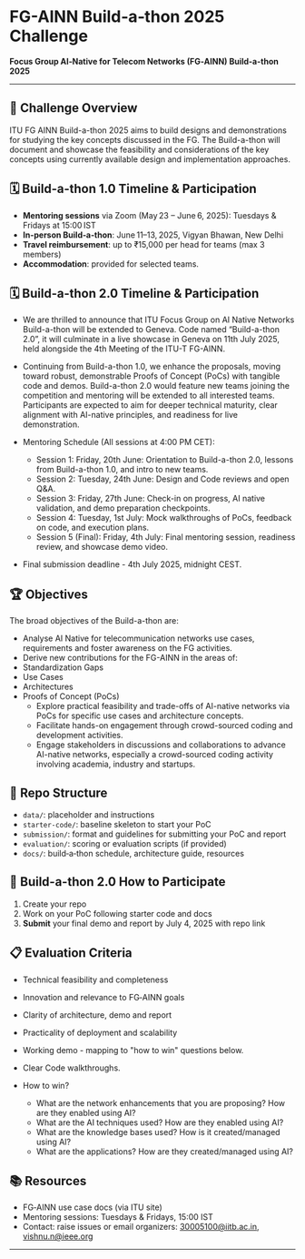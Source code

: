 # FG-AINN Build‑a‑thon 2025 Challenge

**Focus Group AI‑Native for Telecom Networks (FG‑AINN) Build-a-thon 2025**

---

## 🎯 Challenge Overview

ITU FG AINN Build-a-thon 2025 aims to build designs and demonstrations for studying the key concepts discussed in the FG. The Build-a-thon will document and showcase the feasibility and considerations of the key concepts using currently available design and implementation approaches.

## 🗓 Build-a-thon 1.0 Timeline & Participation

- **Mentoring sessions** via Zoom (May 23 – June 6, 2025): Tuesdays & Fridays at 15:00 IST  
- **In-person Build‑a‑thon**: June 11–13, 2025, Vigyan Bhawan, New Delhi  
- **Travel reimbursement**: up to ₹15,000 per head for teams (max 3 members)  
- **Accommodation**: provided for selected teams.

## 🗓 Build-a-thon 2.0 Timeline & Participation
- We are thrilled to announce that ITU Focus Group on AI Native Networks Build-a-thon will be extended to Geneva. Code named “Build-a-thon 2.0”, it will culminate in a live showcase in Geneva on 11th July 2025, held alongside the 4th Meeting of the ITU-T FG-AINN. 

- Continuing from Build-a-thon 1.0, we enhance the proposals, moving toward robust, demonstrable Proofs of Concept (PoCs) with tangible code and demos. Build-a-thon 2.0 would feature new teams joining the competition and mentoring will be extended to all interested teams.
Participants are expected to aim for deeper technical maturity, clear alignment with AI-native principles, and readiness for live demonstration. 

- Mentoring Schedule (All sessions at 4:00 PM CET):
  - Session 1: Friday, 20th June: Orientation to Build-a-thon 2.0, lessons from Build-a-thon 1.0, and intro to new teams.
  - Session 2: Tuesday, 24th June: Design and Code reviews and open Q&A.
  - Session 3: Friday, 27th June: Check-in on progress, AI native validation, and demo preparation checkpoints.
  - Session 4: Tuesday, 1st July: Mock walkthroughs of PoCs, feedback on code, and execution plans.
  - Session 5 (Final): Friday, 4th July: Final mentoring session, readiness review, and showcase demo video.
 
- Final submission deadline - 4th July 2025, midnight CEST.


## 🏆 Objectives

The broad objectives of the Build-a-thon are:
- Analyse AI Native for telecommunication networks use cases, requirements and foster awareness on the FG activities.
- Derive new contributions for the FG-AINN in the areas of:
- Standardization Gaps
- Use Cases
- Architectures
- Proofs of Concept (PoCs)
  - Explore practical feasibility and trade-offs of AI-native networks via PoCs for specific use cases and architecture concepts.
  - Facilitate hands-on engagement through crowd-sourced coding and development activities.
  - Engage stakeholders in discussions and collaborations to advance AI-native networks, especially a crowd-sourced coding activity involving academia, industry and startups.

## 🧩 Repo Structure

- `data/`: placeholder and instructions  
- `starter-code/`: baseline skeleton to start your PoC  
- `submission/`: format and guidelines for submitting your PoC and report  
- `evaluation/`: scoring or evaluation scripts (if provided)  
- `docs/`: build‑a‑thon schedule, architecture guide, resources  

## 🔧 Build-a-thon 2.0 How to Participate

1. Create your repo 
2. Work on your PoC following starter code and docs  
3. **Submit** your final demo and report by July 4, 2025 with repo link

## 📋 Evaluation Criteria

- Technical feasibility and completeness  
- Innovation and relevance to FG‑AINN goals  
- Clarity of architecture, demo and report  
- Practicality of deployment and scalability
- Working demo - mapping to "how to win" questions below.
- Clear Code walkthroughs.

- How to win?
  - What are the network enhancements that you are proposing? How are they enabled using AI?
  - What are the AI techniques used? How are they enabled using AI?
  - What are the knowledge bases used? How is it created/managed using AI?
  - What are the applications? How are they created/managed using AI?


## 📚 Resources

- FG‑AINN use case docs (via ITU site)  
- Mentoring sessions: Tuesdays & Fridays, 15:00 IST  
- Contact: raise issues or email organizers: 30005100@iitb.ac.in, vishnu.n@ieee.org

---
